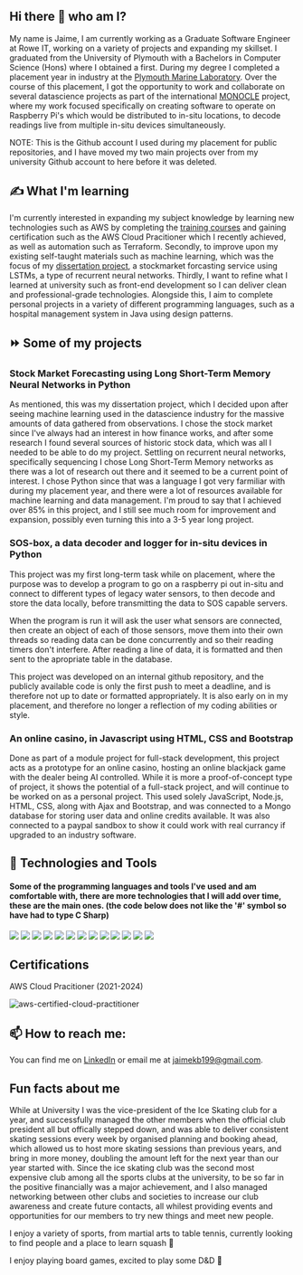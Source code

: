 ## Hi there 👋 who am I?

My name is Jaime, I am currently working as a Graduate Software Engineer at Rowe IT, working on a variety of projects and expanding my skillset. I graduated from the University of Plymouth with a Bachelors in Computer Science (Hons) where I obtained a first. During my degree I completed a placement year in industry at the [Plymouth Marine Laboratory](https://www.pml.ac.uk/). Over the course of this placement, I got the opportunity to work and collaborate on several datascience projects as part of the international [MONOCLE](https://www.pml.ac.uk/Research/Projects/MONOCLE) project, where my work focused specifically on creating software to operate on Raspberry Pi's which would be distributed to in-situ locations, to decode readings live from multiple in-situ devices simultaneously. 

NOTE: This is the Github account I used during my placement for public repositories, and I have moved my two main projects over from my university Github account to here before it was deleted.

## ✍️ What I'm learning

I'm currently interested in expanding my subject knowledge by learning new technologies such as AWS by completing the [training courses](https://www.aws.training/) and gaining certification such as the AWS Cloud Pracitioner which I recently achieved, as well as automation such as Terraform. Secondly, to improve upon my existing self-taught materials such as machine learning, which was the focus of my [dissertation project](https://github.com/JaimeKB/Stock-Market-Prediction-using-LSTM-NN), a stockmarket forcasting service using LSTMs, a type of recurrent neural networks. Thirdly, I want to refine what I learned at university such as front-end development so I can deliver clean and professional-grade technologies. Alongside this, I aim to complete personal projects in a variety of different programming languages, such as a hospital management system in Java using design patterns.

## ⏩ Some of my projects

### Stock Market Forecasting using Long Short-Term Memory Neural Networks in Python

As mentioned, this was my dissertation project, which I decided upon after seeing machine learning used in the datascience industry for the massive amounts of data gathered from observations. I chose the stock market since I've always had an interest in how finance works, and after some research I found several sources of historic stock data, which was all I needed to be able to do my project. Settling on recurrent neural networks, specifically sequencing I chose Long Short-Term Memory networks as there was a lot of research out there and it seemed to be a current point of interest. I chose Python since that was a language I got very farmiliar with during my placement year, and there were a lot of resources available for machine learning and data management. I'm proud to say that I achieved over 85% in this project, and I still see much room for improvement and expansion, possibly even turning this into a 3-5 year long project.

### SOS-box, a data decoder and logger for in-situ devices in Python

This project was my first long-term task while on placement, where the purpose was to develop a program to go on a raspberry pi out in-situ and connect to different types of legacy water sensors, to then decode and store the data locally, before transmitting the data to SOS capable servers.

When the program is run it will ask the user what sensors are connected, then create an object of each of those sensors, move them into their own threads so reading data can be done concurrently and so their reading timers don't interfere. After reading a line of data, it is formatted and then sent to the apropriate table in the database.

This project was developed on an internal github repository, and the publicly available code is only the first push to meet a deadline, and is therefore not up to date or formatted appropriately. It is also early on in my placement, and therefore no longer a reflection of my coding abilities or style.

### An online casino, in Javascript using HTML, CSS and Bootstrap

Done as part of a module project for full-stack development, this project acts as a prototype for an online casino, hosting an online blackjack game with the dealer being AI controlled. While it is more a proof-of-concept type of project, it shows the potential of a full-stack project, and will continue to be worked on as a personal project. This used solely JavaScript, Node.js, HTML, CSS, along with Ajax and Bootstrap, and was connected to a Mongo database for storing user data and online credits available. It was also connected to a paypal sandbox to show it could work with real currancy if upgraded to an industry software.

## 🔧 Technologies and Tools

#### Some of the programming languages and tools I've used and am comfortable with, there are more technologies that I will add over time, these are the main ones. (the code below does not like the '#' symbol so have had to type C Sharp)

![](https://img.shields.io/badge/OS-Linux-informational?style=flat&logo=<LOGO_NAME>&logoColor=white&color=2bbc8a) ![](https://img.shields.io/badge/OS-Windows-informational?style=flat&logo=<LOGO_NAME>&logoColor=white&color=2bbc8a) ![](https://img.shields.io/badge/Code-Python-informational?style=flat&logo=<LOGO_NAME>&logoColor=white&color=2bbc8a) ![](https://img.shields.io/badge/Code-JavaScript-informational?style=flat&logo=<LOGO_NAME>&logoColor=white&color=2bbc8a) ![](https://img.shields.io/badge/Code-Java-informational?style=flat&logo=<LOGO_NAME>&logoColor=white&color=2bbc8a) ![](https://img.shields.io/badge/Code-VB.NET-informational?style=flat&logo=<LOGO_NAME>&logoColor=white&color=2bbc8a) ![](https://img.shields.io/badge/Code-C_Sharp-informational?style=flat&logo=<LOGO_NAME>&logoColor=white&color=2bbc8a)
 ![](https://img.shields.io/badge/Code-C-informational?style=flat&logo=<LOGO_NAME>&logoColor=white&color=2bbc8a)  ![](https://img.shields.io/badge/Code-Assembly-informational?style=flat&logo=<LOGO_NAME>&logoColor=white&color=2bbc8a)  ![](https://img.shields.io/badge/Query_Language-SQL-informational?style=flat&logo=<LOGO_NAME>&logoColor=white&color=2bbc8a) ![](https://img.shields.io/badge/Markup_Language-HTML-informational?style=flat&logo=<LOGO_NAME>&logoColor=white&color=2bbc8a) ![](https://img.shields.io/badge/Style_sheet_Language-CSS-informational?style=flat&logo=<LOGO_NAME>&logoColor=white&color=2bbc8a) ![](https://img.shields.io/badge/Device-Raspberry_Pi-informational?style=flat&logo=<LOGO_NAME>&logoColor=white&color=2bbc8a)

## Certifications

AWS Cloud Pracitioner (2021-2024) 



![aws-certified-cloud-practitioner](https://user-images.githubusercontent.com/52451524/141681634-6f669df3-b4fa-4fd7-bb42-539a29796f44.png)


## 📫 How to reach me:

<!-- Actual text -->

You can find me on [LinkedIn](https://www.linkedin.com/in/jaime-kershaw-brown/) or email me at jaimekb199@gmail.com.

## Fun facts about me 

While at University I was the vice-president of the Ice Skating club for a year, and successfully managed the other members when the official club president all but offically stepped down, and was able to deliver consistent skating sessions every week by organised planning and booking ahead, which allowed us to host more skating sessions than previous years, and bring in more money, doubling the amount left for the next year than our year started with. Since the ice skating club was the second most expensive club among all the sports clubs at the university, to be so far in the positive financially was a major achievement, and I also managed networking between other clubs and societies to increase our club awareness and create future contacts, all whilest providing events and opportunities for our members to try new things and meet new people.

I enjoy a variety of sports, from martial arts to table tennis, currently looking to find people and a place to learn squash 🎾

I enjoy playing board games, excited to play some D&D 🎲 
